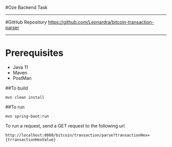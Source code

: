 ﻿#Oze Backend Task
***
#GitHub Repository
https://github.com/Leonardra/bitcoin-transaction-parser
***

# Prerequisites
* Java 11
* Maven
* PostMan


##To build
```shell
mvn clean install
```

##To run
```shell
mvn spring-boot:run
```

To run a request, send a GET request to the following url

```shell
http://localhost:8080/bitcoin/transaction/parse?transactionHex={trransactionHexValue}
```




